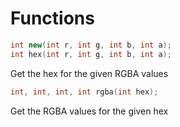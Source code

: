 # Functions

```cpp
int new(int r, int g, int b, int a);
int hex(int r, int g, int b, int a);
```
Get the hex for the given RGBA values

```cpp
int, int, int, int rgba(int hex);
```
Get the RGBA values for the given hex
